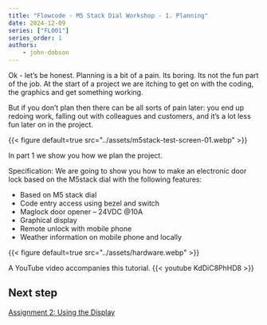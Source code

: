 ```yaml
---
title: "Flowcode - M5 Stack Dial Workshop - 1. Planning"
date: 2024-12-09
series: ["FL001"]
series_order: 1
authors:
    - john-dobson
---
```

Ok - let’s be honest. Planning is a bit of a pain. Its boring. Its
not the fun part of the job. At the start of a project we are
itching to get on with the coding, the graphics and get
something working.

But if you don’t plan then there can be all sorts of pain later:
you end up redoing work, falling out with colleagues and
customers, and it’s a lot less fun later on in the project.

{{< figure
    default=true
    src="../assets/m5stack-test-screen-01.webp"
    >}}

In part 1 we show you how we plan the project.

Specification:
We are going to show you how to make an electronic door lock
based on the M5stack dial with the following features:
- Based on M5 stack dial
- Code entry access using bezel and switch
- Maglock door opener – 24VDC @10A
- Graphical display
- Remote unlock with mobile phone
- Weather information on mobile phone and locally

{{< figure
    default=true
    src="../assets/hardware.webp"
    >}}

A YouTube video accompanies this tutorial.
{{< youtube KdDiC8PhHD8 >}}

## Next step

[Assignment 2: Using the Display](../02-using-the-display)